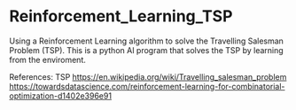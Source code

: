 # Reinforcement_Learning_TSP
Using a Reinforcement Learning algorithm to solve the Travelling Salesman Problem (TSP).
This is a python AI program that solves the TSP by learning from the enviroment.  

References:
TSP https://en.wikipedia.org/wiki/Travelling_salesman_problem
https://towardsdatascience.com/reinforcement-learning-for-combinatorial-optimization-d1402e396e91
